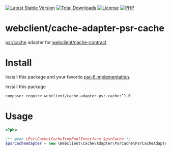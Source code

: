 [![Latest Stable Version](https://img.shields.io/packagist/v/webclient/cache-adapter-psr-cache.svg?style=flat-square)](https://packagist.org/packages/webclient/cache-adapter-psr-cache)
[![Total Downloads](https://img.shields.io/packagist/dt/webclient/cache-adapter-psr-cache.svg?style=flat-square)](https://packagist.org/packages/webclient/cache-adapter-psr-cache/stats)
[![License](https://img.shields.io/packagist/l/webclient/cache-adapter-psr-cache.svg?style=flat-square)](https://github.com/phpwebclient/cache-adapter-psr-cache/blob/master/LICENSE)
[![PHP](https://img.shields.io/packagist/php-v/webclient/cache-adapter-psr-cache.svg?style=flat-square)](https://php.net)

# webclient/cache-adapter-psr-cache

[psr/cache](https://packagist.org/packages/psr/cache) adapter for [webclient/cache-contract](https://packagist.org/packages/webclient/cache-contract)

# Install

Install this package and your favorite [psr-6 implementation](https://packagist.org/providers/psr/cache-implementation).

Install this package
```bash
composer require webclient/cache-adapter-psr-cache:^1.0
```

# Usage
```php
<?php

/** @var \Psr\Cache\CacheItemPoolInterface $psrCache */
$psrCacheAdapter = new \Webclient\Cache\Adapter\PsrCache\PsrCacheAdapter($psrCache);
```
